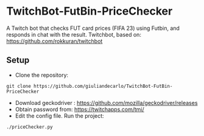 # TwitchBot-FutBin-PriceChecker
A Twitch bot that checks FUT card prices (FIFA 23) using Futbin, and responds in chat with the result.
Twitchbot, based on: https://github.com/rokkuran/twitchbot
## Setup
* Clone the repository:
```
git clone https://github.com/giuliandecarlo/TwitchBot-FutBin-PriceChecker
```
* Download geckodriver : https://github.com/mozilla/geckodriver/releases
* Obtain password from: https://twitchapps.com/tmi/
* Edit the config file.
Run the project:
```
./priceChecker.py
```